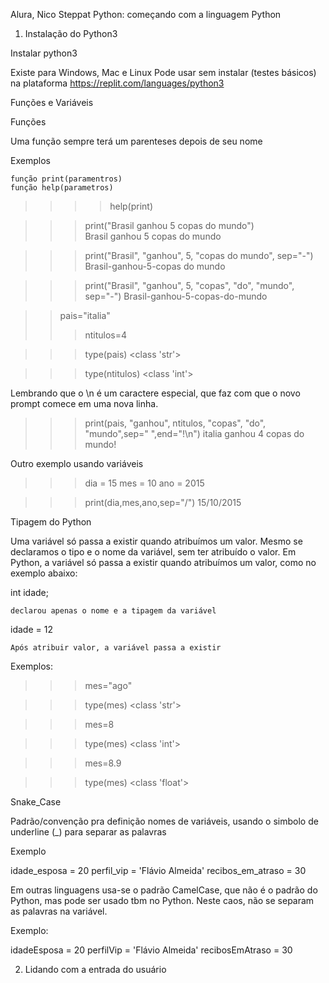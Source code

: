 Alura, Nico Steppat
Python: começando com a linguagem Python

01. Instalação do Python3

Instalar python3

Existe para Windows, Mac e Linux
Pode usar sem instalar (testes básicos) na plataforma https://replit.com/languages/python3

Funções e Variáveis 

Funções 

Uma função sempre terá um parenteses depois de seu nome
    
Exemplos

    função print(paramentros)
    função help(parametros)

>>>> help(print)

>>> print("Brasil ganhou 5 copas do mundo")  
Brasil ganhou 5 copas do mundo

>>> print("Brasil", "ganhou", 5, "copas do mundo", sep="-") 
Brasil-ganhou-5-copas do mundo

>>> print("Brasil", "ganhou", 5, "copas", "do", "mundo", sep="-") 
Brasil-ganhou-5-copas-do-mundo

>> pais="italia"
>>> ntitulos=4

>>> type(pais)
<class 'str'>

>>> type(ntitulos)
<class 'int'>

Lembrando que o \n é um caractere especial, que faz com que o novo prompt comece em uma nova linha.

>>> print(pais, "ganhou", ntitulos, "copas", "do", "mundo",sep=" ",end="!\n") 
italia ganhou 4 copas do mundo!

Outro exemplo usando variáveis

>>> dia = 15
>>> mes = 10
>>> ano = 2015

>>> print(dia,mes,ano,sep="/")
15/10/2015

Tipagem do Python

Uma variável só passa a existir quando atribuímos um valor.
Mesmo se declaramos o tipo e o nome da variável, sem ter atribuído o valor.
Em Python, a variável só passa a existir quando atribuímos um valor, como no exemplo abaixo:

int idade;

    declarou apenas o nome e a tipagem da variável

idade = 12

    Após atribuir valor, a variável passa a existir

Exemplos: 

>>> mes="ago"

>>> type(mes)
<class 'str'>

>>> mes=8

>>> type(mes)
<class 'int'>

>>> mes=8.9

>>> type(mes)
<class 'float'>

Snake_Case

Padrão/convenção pra definição nomes de variáveis, usando o simbolo de underline (_) para separar as palavras

Exemplo

idade_esposa = 20
perfil_vip = 'Flávio Almeida'
recibos_em_atraso = 30

Em outras linguagens usa-se o padrão CamelCase, que não é o padrão do Python, mas pode ser usado tbm no Python.
Neste caos, não se separam as palavras na variável. 

Exemplo:

idadeEsposa = 20
perfilVip = 'Flávio Almeida'
recibosEmAtraso = 30

02. Lidando com a entrada do usuário